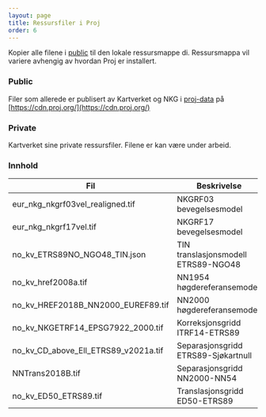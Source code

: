 ```yaml
---
layout: page
title: Ressursfiler i Proj
order: 6
---
```


Kopier alle filene i [public](../src/projresources/public/) til den lokale ressursmappe di. Ressursmappa vil variere avhengig av hvordan Proj er installert.

### Public

Filer som allerede er publisert av Kartverket og NKG i [proj-data](https://github.com/OSGeo/PROJ-data) på [https://cdn.proj.org/](https://cdn.proj.org/)

### Private

Kartverket sine private ressursfiler. Filene er kan være under arbeid.


### Innhold

| Fil                                  | Beskrivelse                         |              |
| ------------------------------------ | ----------------------------------- | ------------ |
| eur_nkg_nkgrf03vel_realigned.tif     | NKGRF03 bevegelsesmodel             |              |
| eur_nkg_nkgrf17vel.tif               | NKGRF17 bevegelsesmodel             |              |
| no_kv_ETRS89NO_NGO48_TIN.json        | TIN translasjonsmodell ETRS89-NGO48 |              |
| no_kv_href2008a.tif                  | NN1954 høgdereferansemodell         |              |
| no_kv_HREF2018B_NN2000_EUREF89.tif   | NN2000 høgdereferansemodell         |              |
| no_kv_NKGETRF14_EPSG7922_2000.tif    | Korreksjonsgridd ITRF14-ETRS89      |              |
| no_kv_CD_above_Ell_ETRS89_v2021a.tif | Separasjonsgridd ETRS89-Sjøkartnull |              |
| NNTrans2018B.tif                     | Separasjonsgridd NN2000-NN54        |              |
| no_kv_ED50_ETRS89.tif                | Translasjonsgridd ED50-ETRS89       | Under arbeid |
